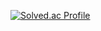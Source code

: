 [![Solved.ac Profile](http://mazassumnida.wtf/api/v2/generate_badge?boj=jghff700)](https://solved.ac/jghff700/)

